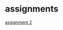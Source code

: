 # assignments
[assignment 2](https://github.com/aalanzrath/assignments/blob/master/Assignment_week_2.ipynb)

